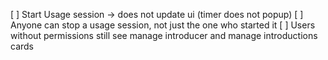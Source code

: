 [ ] Start Usage session -> does not update ui (timer does not popup)
[ ] Anyone can stop a usage session, not just the one who started it
[ ] Users without permissions still see manage introducer and manage introductions cards